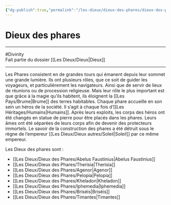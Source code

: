 ```yaml
---
{"dg-publish":true,"permalink":"/les-dieux/dieux-des-phares/dieux-des-phares/"}
---
```


# Dieux des phares
---
#Divinity  
Fait partie du dossier [[Les Dieux/Dieux\|Dieux]]

-------
Les Phares consistent en de grandes tours qui émanent depuis leur sommet une grande lumière.
Ils ont plusieurs rôles, que ce soit de guider les voyageurs, et particulièrement les navigateurs. Ainsi que de servir de lieux de réunions ou de procession religieuse.
Mais leur rôle le plus important est que grâce à la magie qu’ils habitent, ils éloignent la [[Les Pays/Brume\|Brume]] des terres habitables.
Chaque phare accueille en son sein un héros de la société. Il s’agit à chaque fois d’[[Les Héritages/Humains\|Humains]].
Après leurs exploits, les corps des héros ont été changés en statue de pierre pour être placés dans les phares. Leurs âmes ont été séparées de leurs corps afin de devenir des protecteurs immortels.
Le savoir de la construction des phares a été détruit sous le règne de l’empereur [[Les Dieux/Dieux autres/Soleil\|Soleil]] par ce même empereur.

Les Dieux des phares sont :
- [[Les Dieux/Dieux des Phares/Abelus Faustinius\|Abelus Faustinius]]
- [[Les Dieux/Dieux des Phares/Therisia\|Therisia]]
- [[Les Dieux/Dieux des Phares/Agenor\|Agenor]]
- [[Les Dieux/Dieux des Phares/Pelopia\|Pelopia]]
- [[Les Dieux/Dieux des Phares/Kheladon\|Kheladon]]
- [[Les Dieux/Dieux des Phares/Iphemedia\|Iphemedia]]
- [[Les Dieux/Dieux des Phares/Briséis\|Briséis]]
- [[Les Dieux/Dieux des Phares/Timantes\|Timantes]]